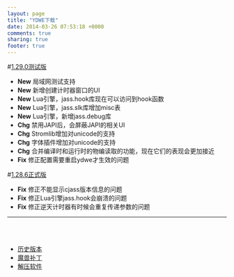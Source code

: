 ```yaml
---
layout: page
title: "YDWE下载"
date: 2014-03-26 07:53:18 +0000
comments: true
sharing: true
footer: true
---
```


#[1.29.0测试版](http://pan.baidu.com/s/1kT1kn6v)

* **New**  局域网测试支持
* **New**  新增创建计时器窗口的UI
* **New**  Lua引擎，jass.hook库现在可以访问到hook函数
* **New**  Lua引擎，jass.slk库增加misc表
* **New**  Lua引擎，新增jass.debug库
* **Chg**  禁用JAPI后，会屏蔽JAPI的相关UI
* **Chg**  Stromlib增加对unicode的支持
* **Chg**  字体插件增加对unicode的支持
* **Chg**  合并编译时和运行时的物编读取的功能，现在它们的表现会更加接近
* **Fix**  修正配置需要重启ydwe才生效的问题

#[1.28.6正式版](http://pan.baidu.com/s/1pJsn22Z)

* **Fix**  修正不能显示cjass版本信息的问题
* **Fix**  修正Lua引擎jass.hook会崩溃的问题
* **Fix**  修正逆天计时器有时候会重复传递参数的问题

---

<br><br>

* [历史版本](http://pan.baidu.com/share/link?shareid=401650&uk=3389291567)
* [魔兽补丁](http://pan.baidu.com/share/link?shareid=401621&uk=3389291567)
* [解压软件](http://sparanoid.com/lab/7z/)
